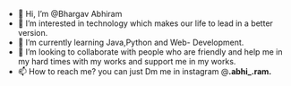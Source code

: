 - 👋 Hi, I’m @Bhargav Abhiram
- 👀 I’m interested in technology which makes our life to lead in a better version.
- 🌱 I’m currently learning Java,Python and Web- Development.
- 💞️ I’m looking to collaborate with people who are friendly and help me in my hard times with my works and support me in my works.
- 📫 How to reach me? you can just Dm me in  instagram @__.abhi_.ram.__

<!---
abhi-beginner/abhi-beginner is a ✨ special ✨ repository because its `README.md` (this file) appears on your GitHub profile.
You can click the Preview link to take a look at your changes.
--->


